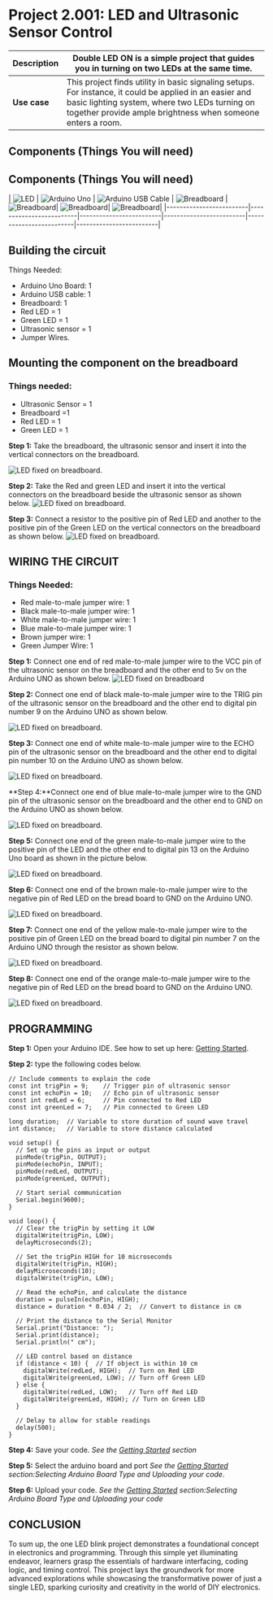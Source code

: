 # Project 2.001: LED and Ultrasonic Sensor Control 

| **Description** | Double LED ON is a simple project that guides you in turning on two LEDs at the same time.  |
|------------------|----------------------------------------------------------------|
| **Use case**     | This project finds utility in basic signaling setups. For instance, it could be applied in an easier and basic lighting system, where two LEDs turning on together provide ample brightness when someone enters a room. |

## Components (Things You will need)

## Components (Things You will need)

| ![LED](../../assets/components/LED.png) | ![Arduino Uno](../../assets/components/arduino.png) | ![Arduino USB Cable](../../assets/components/USB_Cable.png) | ![Breadboard](../../assets/components/breadboard.png) |![Breadboard](../../assets/components/jump_wire.png)| ![Breadboard](../../assets/components/ultrasonic.png)| ![Breadboard](../../assets/components/)|
|-------------------------|-------------------------|-------------------------|-------------------------|-------------------------|-------------------------|


## Building the circuit

Things Needed:

-	Arduino Uno Board: 1
-	Arduino USB cable: 1
-	Breadboard: 1
-	Red LED = 1
-	Green LED = 1
-	Ultrasonic sensor = 1
-	Jumper Wires.


## Mounting the component on the breadboard

### Things needed:
-	Ultrasonic Sensor = 1
-	Breadboard =1
- 	Red LED = 1
- 	Green LED = 1

**Step 1:** Take the breadboard, the ultrasonic sensor and insert it into the vertical connectors on the breadboard.

![LED fixed on breadboard](../../assets/2.0/1.1.Ultrasonic+LED/ultrasonic_on_breadboard.jpg).

**Step 2:** Take the Red and green LED and insert it into the vertical connectors on the breadboard beside the ultrasonic sensor as shown below.
![LED fixed on breadboard](../../assets/3.0/Smart%20Guage/image%202.jpg).

**Step 3:** Connect a resistor to the positive pin of Red LED and another to the positive pin of the Green LED on the vertical connectors on the breadboard as shown below.
![LED fixed on breadboard](../../assets/3.0/Smart%20Guage/imag%203.jpg).

## WIRING THE CIRCUIT

### Things Needed:

-	Red male-to-male jumper wire: 1
-	Black male-to-male jumper wire: 1
-	White male-to-male jumper wire: 1
-	Blue male-to-male jumper wire: 1
-	Brown jumper wire: 1
-	Green Jumper Wire: 1

**Step 1:** Connect one end of red male-to-male jumper wire to the VCC pin of the ultrasonic sensor on the breadboard and the other end to 5v on the Arduino UNO as shown below.
![LED fixed on breadboard](../../assets/3.0/Smart%20Guage/image%204.jpg)

**Step 2:** Connect one end of black  male-to-male jumper wire to the TRIG pin of the ultrasonic sensor on the breadboard and the other end to digital pin number 9 on the Arduino UNO as shown below.

![LED fixed on breadboard](../../assets/3.0/Smart%20Guage/image%205.jpg).

**Step 3:** Connect one end of white  male-to-male jumper wire to the ECHO pin of the ultrasonic sensor on the breadboard and the other end to digital pin number 10 on the Arduino UNO as shown below.

![LED fixed on breadboard](../../assets/3.0/Smart%20Guage/image%206.jpg).

**Step 4:**Connect one end of blue male-to-male jumper wire to the GND pin of the ultrasonic sensor on the breadboard and the other end to GND on the Arduino UNO as shown below.

![LED fixed on breadboard](../../assets/3.0/Smart%20Guage/image%207.jpg).

**Step 5:** Connect one end of the green male-to-male jumper wire to the positive pin of the LED and the other end to digital pin 13 on the Arduino Uno board as shown in the picture below.

![LED fixed on breadboard](../../assets/3.0/Smart%20Guage/image%208.jpg).

**Step 6:** Connect one end of the brown  male-to-male jumper wire to the negative pin of Red LED on the bread board to GND on the Arduino UNO.

![LED fixed on breadboard](../../assets/3.0/Smart%20Guage/image%2011.jpg).

**Step 7:** Connect one end of the yellow  male-to-male jumper wire to the positive pin of Green LED on the bread board to digital pin number 7 on the Arduino UNO through the resistor as shown below.

![LED fixed on breadboard](../../assets/3.0/Smart%20Guage/image%2012.jpg).

**Step 8:** Connect one end of the orange male-to-male jumper wire to the negative pin of Red LED on the bread board to GND on the Arduino UNO.

![LED fixed on breadboard](../../assets/3.0/Smart%20Guage/image%2013.jpg).


## PROGRAMMING

**Step 1:** Open your Arduino IDE. See how to set up here: [Getting Started](../../../../README.md#getting-started).

**Step 2:** type the following codes below.
```
// Include comments to explain the code
const int trigPin = 9;    // Trigger pin of ultrasonic sensor
const int echoPin = 10;   // Echo pin of ultrasonic sensor
const int redLed = 6;     // Pin connected to Red LED
const int greenLed = 7;   // Pin connected to Green LED

long duration;  // Variable to store duration of sound wave travel
int distance;   // Variable to store distance calculated

void setup() {
  // Set up the pins as input or output
  pinMode(trigPin, OUTPUT);
  pinMode(echoPin, INPUT);
  pinMode(redLed, OUTPUT);
  pinMode(greenLed, OUTPUT);

  // Start serial communication
  Serial.begin(9600);
}

void loop() {
  // Clear the trigPin by setting it LOW
  digitalWrite(trigPin, LOW);
  delayMicroseconds(2);

  // Set the trigPin HIGH for 10 microseconds
  digitalWrite(trigPin, HIGH);
  delayMicroseconds(10);
  digitalWrite(trigPin, LOW);

  // Read the echoPin, and calculate the distance
  duration = pulseIn(echoPin, HIGH);
  distance = duration * 0.034 / 2;  // Convert to distance in cm

  // Print the distance to the Serial Monitor
  Serial.print("Distance: ");
  Serial.print(distance);
  Serial.println(" cm");

  // LED control based on distance
  if (distance < 10) {  // If object is within 10 cm
    digitalWrite(redLed, HIGH);  // Turn on Red LED
    digitalWrite(greenLed, LOW); // Turn off Green LED
  } else {
    digitalWrite(redLed, LOW);   // Turn off Red LED
    digitalWrite(greenLed, HIGH); // Turn on Green LED
  }

  // Delay to allow for stable readings
  delay(500);
}

```

**Step 4:** Save your code. _See the [Getting Started](../../../../README.md#getting-started) section_

**Step 5:** Select the arduino board and port _See the [Getting Started](../../../../README.md#getting-started) section:Selecting Arduino Board Type and Uploading your code_.

**Step 6:** Upload your code. _See the [Getting Started](../../../../README.md#getting-started) section:Selecting Arduino Board Type and Uploading your code_


## CONCLUSION
To sum up, the one LED blink project demonstrates a foundational concept in electronics and programming. Through this simple yet illuminating endeavor, learners grasp the essentials of hardware interfacing, coding logic, and timing control. This project lays the groundwork for more advanced explorations while showcasing the transformative power of just a single LED, sparking curiosity and creativity in the world of DIY electronics.

